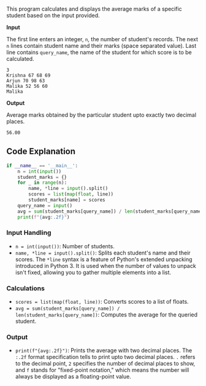 This program calculates and displays the average marks of a specific student based on the input provided.

**Input**

The first line enters an integer, `n`, the number of student's records.
The next `n` lines contain student name and their marks (space separated value).
Last line contains `query_name`, the name of the student for which score is to be calculated.
```
3
Krishna 67 68 69
Arjun 70 98 63
Malika 52 56 60
Malika
```

**Output**

Average marks obtained by the particular student upto exactly two decimal places.
```
56.00
```

## Code Explanation
```python
if __name__ == '__main__':
    n = int(input())
    student_marks = {}
    for _ in range(n):
        name, *line = input().split()
        scores = list(map(float, line))
        student_marks[name] = scores
    query_name = input()
    avg = sum(student_marks[query_name]) / len(student_marks[query_name])
    print(f"{avg:.2f}")
```

### Input Handling
- `n = int(input())`: Number of students.
- `name, *line = input().split()`: Splits each student's name and their scores.
  The `*line` syntax is a feature of Python's extended unpacking introduced in Python 3.
  It is used when the number of values to unpack isn't fixed, allowing you to gather multiple elements into a list.
### Calculations
- `scores = list(map(float, line))`: Converts scores to a list of floats.
- `avg = sum(student_marks[query_name]) / len(student_marks[query_name])`: Computes the average for the queried student.
### Output
- `print(f"{avg:.2f}")`: Prints the average with two decimal places.
  The `:.2f` format specification tells to print upto two decimal places.
  `.` refers to the decimal point, `2` specifies the number of decimal places to show, and `f` stands for "fixed-point notation," which means the number will always be displayed as a floating-point value.

